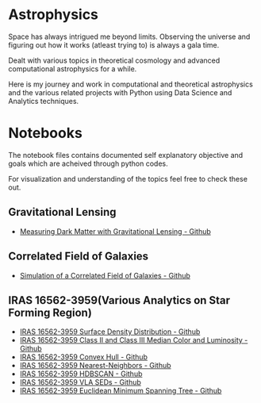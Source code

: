 # Astrophysics
Space has always intrigued me beyond limits. Observing the universe and figuring out how it works (atleast trying to) is always a gala time.

Dealt with various topics in theoretical cosmology and advanced computational astrophysics for a while.

Here is my journey and work in computational and theoretical astrophysics and the various related projects with Python using Data Science and Analytics techniques.

# Notebooks
The notebook files contains documented self explanatory objective and goals which are acheived through python codes.

For visualization and understanding of the topics feel free to check these out.
## Gravitational Lensing
* [Measuring Dark Matter with Gravitational Lensing - Github](https://nbviewer.jupyter.org/github/rudrajit1729/Astrophysics/blob/master/Gravitational%20Lensing/gravitational_lensing.ipynb)

## Correlated Field of Galaxies
* [Simulation of a Correlated Field of Galaxies - Github](https://nbviewer.jupyter.org/github/rudrajit1729/Astrophysics/blob/master/Correlated%20Field%20of%20Galaxies/Simulation_of_a_Correlated_Field_of_Galaxies.ipynb)

## IRAS 16562-3959(Various Analytics on Star Forming Region)
* [IRAS 16562-3959 Surface Density Distribution - Github](https://nbviewer.jupyter.org/github/rudrajit1729/Astrophysics/blob/master/IRAS%2016562-3959/IRAS_16562_3959_surface_density_distribution.ipynb)
* [IRAS 16562-3959 Class II and Class III Median Color and Luminosity - Github](https://nbviewer.jupyter.org/github/rudrajit1729/Astrophysics/blob/master/IRAS%2016562-3959/IRAS_16562_3959_Class_II_and_III_median_color_and_luminosity.ipynb)
* [IRAS 16562-3959 Convex Hull - Github](https://nbviewer.jupyter.org/github/rudrajit1729/Astrophysics/blob/master/IRAS%2016562-3959/IRAS_16562_3959_Convex_Hull.ipynb)
* [IRAS 16562-3959 Nearest-Neighbors - Github](https://nbviewer.jupyter.org/github/rudrajit1729/Astrophysics/blob/master/IRAS%2016562-3959/IRAS_16562_3959_Nearest_Neighbors.ipynb)
* [IRAS 16562-3959 HDBSCAN - Github](https://nbviewer.jupyter.org/github/rudrajit1729/Astrophysics/blob/master/IRAS%2016562-3959/IRAS_16562_3959_HDBSCAN.ipynb)
* [IRAS 16562-3959 VLA SEDs - Github](https://nbviewer.jupyter.org/github/rudrajit1729/Astrophysics/blob/master/IRAS%2016562-3959/IRAS_16562_3959_VLA_SEDs.ipynb)
* [IRAS 16562-3959 Euclidean Minimum Spanning Tree - Github](https://nbviewer.jupyter.org/github/rudrajit1729/Astrophysics/blob/master/IRAS%2016562-3959/IRAS_16562_3959_minimum_spanning_tree.ipynb)

